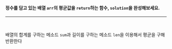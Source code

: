 <h4>

정수를 담고 있는 배열 `arr`의 평균값을 `return`하는 함수, `solution`을 완성해보세요.

</h4>

---

<br>

배열의 합계를 구하는 메소드 `sum`과 길이를 구하는 메소드 `len`을 이용해서 평균을 구해 반환한다
